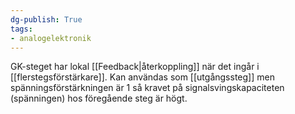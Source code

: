 ```yaml
---
dg-publish: True
tags: 
- analogelektronik
---
```

GK-steget har lokal [[Feedback|återkoppling]] när det ingår i [[flerstegsförstärkare]]. Kan användas som [[utgångssteg]] men spänningsförstärkningen är 1 så kravet på signalsvingskapaciteten (spänningen) hos föregående steg är högt.